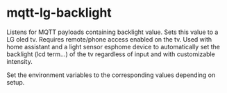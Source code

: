 # mqtt-lg-backlight

Listens for MQTT payloads containing backlight value. Sets this value to a LG oled tv. Requires remote/phone access enabled on the tv. Used with home assistant and a light sensor esphome device to automatically set the backlight (lcd term...) of the tv regardless of input and with customizable intensity. 

Set the environment variables to the corresponding values depending on setup.
